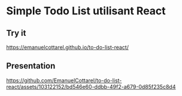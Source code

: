 # Simple Todo List utilisant React

## Try it

https://emanuelcottarel.github.io/to-do-list-react/

## Presentation




https://github.com/EmanuelCottarel/to-do-list-react/assets/103122152/bd546e60-ddbb-49f2-a679-0d85f235c8d4

